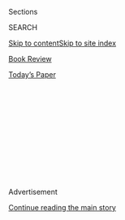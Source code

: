 <div id="app">

<div>

<div>

<div>

<div class="NYTAppHideMasthead css-1q2w90k e1suatyy0">

<div class="section css-ui9rw0 e1suatyy2">

<div class="css-eph4ug er09x8g0">

<div class="css-6n7j50">

</div>

<span class="css-1dv1kvn">Sections</span>

<div class="css-10488qs">

<span class="css-1dv1kvn">SEARCH</span>

</div>

[Skip to content](#site-content)[Skip to site index](#site-index)

</div>

<div id="masthead-section-label" class="css-1wr3we4 eaxe0e00">

[Book
Review](https://www.nytimes3xbfgragh.onion/section/books/review)

</div>

<div class="css-10698na e1huz5gh0">

</div>

</div>

<div id="masthead-bar-one" class="section hasLinks css-15hmgas e1csuq9d3">

<div class="css-uqyvli e1csuq9d0">

</div>

<div class="css-1uqjmks e1csuq9d1">

</div>

<div class="css-9e9ivx">

[](https://myaccount.nytimes3xbfgragh.onion/auth/login?response_type=cookie&client_id=vi)

</div>

<div class="css-1bvtpon e1csuq9d2">

[Today’s
Paper](https://www.nytimes3xbfgragh.onion/section/todayspaper)

</div>

</div>

</div>

</div>

<div data-aria-hidden="false">

<div id="site-content" data-role="main">

<div>

<div class="css-1aor85t" style="opacity:0.000000001;z-index:-1;visibility:hidden">

<div class="css-1hqnpie">

<div class="css-epjblv">

<span class="css-17xtcya">[Book
Review](/section/books/review)</span><span class="css-x15j1o">|</span><span class="css-fwqvlz">Fiction
Chronicle</span>

</div>

<div class="css-k008qs">

<div class="css-1iwv8en">

<span class="css-18z7m18"></span>

<div>

</div>

</div>

<span class="css-1n6z4y"></span>

<div class="css-1705lsu">

<div class="css-4xjgmj">

<div class="css-4skfbu" data-role="toolbar" data-aria-label="Social Media Share buttons, Save button, and Comments Panel with current comment count" data-testid="share-tools">

  - 
  - 
  - 
  - 
    
    <div class="css-6n7j50">
    
    </div>

  - 

</div>

</div>

</div>

</div>

</div>

</div>

<div class="css-13pd83m">

</div>

<div id="top-wrapper" class="css-1sy8kpn">

<div id="top-slug" class="css-l9onyx">

Advertisement

</div>

[Continue reading the main
story](#after-top)

<div class="ad top-wrapper" style="text-align:center;height:100%;display:block;min-height:250px">

<div id="top" class="place-ad" data-position="top" data-size-key="top">

</div>

</div>

<div id="after-top">

</div>

</div>

<div id="sponsor-wrapper" class="css-1hyfx7x">

<div id="sponsor-slug" class="css-19vbshk">

Supported by

</div>

[Continue reading the main
story](#after-sponsor)

<div id="sponsor" class="ad sponsor-wrapper" style="text-align:center;height:100%;display:block">

</div>

<div id="after-sponsor">

</div>

</div>

<div class="css-1vkm6nb ehdk2mb0">

# Fiction Chronicle

</div>

<div class="css-xt80pu e12qa4dv0">

<div class="css-18e8msd">

<div class="css-vp77d3 epjyd6m0">

<div class="css-1baulvz">

By <span class="css-1baulvz last-byline" itemprop="name">Alison
McCulloch</span>

</div>

</div>

  - March 23,
    2008

  - 
    
    <div class="css-4xjgmj">
    
    <div class="css-d8bdto" data-role="toolbar" data-aria-label="Social Media Share buttons, Save button, and Comments Panel with current comment count" data-testid="share-tools">
    
      - 
      - 
      - 
      - 
        
        <div class="css-6n7j50">
        
        </div>
    
      - 
    
    </div>
    
    </div>

</div>

</div>

<div class="section meteredContent css-1r7ky0e" name="articleBody" itemprop="articleBody">

<div class="css-1fanzo5 StoryBodyCompanionColumn">

<div class="css-53u6y8">

**THE LABRADOR PACT, by Matt Haig. (Viking, $23.95.)** In “Henry IV,
Part 1,” Falstaff much prefers survival (and a good breakfast) to honor
and duty: “What is that word honor? ... Who hath it? He that died o’
Wednesday. Doth he feel it? No.” The demands of virtue are also a
problem for Prince, the canine narrator of Haig’s curiously affecting
take on “Henry,” which tells the story of a loyal Labrador’s efforts to
hold his human family together. If only he follows the pact of his
breed, Prince tells himself, he can save these people from themselves —
from “all their lies and tensions and betrayals and injustices.” His
friend Falstaff, a chubby mixed-breed he meets in the park, begs to
differ. “Duty schmooty,” he bays (or however fictional dogs utter their
dialogue) when faced with Prince’s insistence on “duty over all.” Dark,
comic and quite brilliantly adult, Haig’s thinking animals never stray
into the sickly sweet zone. As the duplicities mount (among both
species), Prince’s Labrador dogma proves inadequate to the task:
“Whereas dogs can learn to suppress their instincts,” he realizes,
“for humans there is no hope.”

**THE DIVING POOL: Three Novellas, by Yoko Ogawa. (Picador, paper,
$13.)** Still waters run dark in these bright yet eerie novellas, whose
crisp, almost guileless prose hides unexpected menace. In the title
story, Aya, a high school student, is obsessed with the graceful body of
a young diving enthusiast and the suffering of a child on whom she
unleashes a strangely calm cruelty: “I wanted to savor every one of
Rie’s tears, to run my tongue over the damp, festering, vulnerable
places in her heart and open the wounds even wider.” Another novella is
the perplexing account of two sisters, one apparently keeping a record
of the other’s pregnancy. At first, the mother-to-be seems the more
troubled, with her bizarre cravings and visits to a psychiatrist. Then
again, perhaps it’s the diarist we should be keeping an eye on. In the
final novella, a lonely woman helps settle her young cousin into her old
college residence, which has fallen into disrepair since the unexplained
disappearance of a student. This nameless narrator can’t stay away from
the dorm or its spooky manager, who is missing a leg and both arms and
says he is dying. She begins visiting every day, only belatedly
wondering why her cousin never seems to be around. Stephen Snyder’s
elegant translations from the Japanese whet the appetite for
more.

<div class="css-79elbk" data-testid="photoviewer-wrapper">

<div class="css-z3e15g" data-testid="photoviewer-wrapper-hidden">

</div>

<div class="css-1a48zt4 ehw59r15" data-testid="photoviewer-children">

<div class="css-zgakxe erfvjey0">

<span class="css-1ly73wi e1tej78p0">Image</span>

<div class="css-zjzyr8">

<div data-testid="lazyimage-container" style="height:502.89017341040466px">

</div>

</div>

</div>

<span class="css-16f3y1r e13ogyst0" data-aria-hidden="true">**PLAYING
THE CHANGES**  
*Milt Hinton’s Life in Stories and Photographs. By Milt Hinton, David
Berger and Holly Maxson. (Vanderbilt University, $75.)*  
  
The bassist Milt Hinton also snapped pictures from the 1920s until his
death, at 90, in 2000. Among his famous subjects: Billie Holiday, above,
in her last recording session, in New York,
1959.</span><span class="css-cnj6d5 e1z0qqy90" itemprop="copyrightHolder"><span class="css-1ly73wi e1tej78p0">Credit...</span><span>Milt
Hinton/The Milton J. Hinton Photographic Collection</span></span>

</div>

</div>

**DERVISHES, by Beth Helms. (Picador, paper, $14.)** Secrets and lies
swirl around the characters in this first novel like the heat and dust
of 1970s Ankara, which Helms evokes so well. Grace and her 12-year-old
daughter, Canada, are part of the embassy set, adrift in a country with
which they never really connect. This sense of dislocation seems to have
its roots in the mysterious work of Grace’s husband, who is frequently
called away on clandestine missions to unknown destinations. The novel
opens with just such a summons, but this is one from which Canada’s
father will not return. Helms then rewinds to recount the period leading
up to that late-night phone call. For mother and daughter, it’s a time
of unraveling: Grace makes bad judgment calls and has an affair with
Canada’s riding instructor, while her daughter, who is both a corrupting
and a corruptible child, tries to raise herself. As Helms deftly maps
the damage these two have wrought on themselves and those around them,
Canada wonders how they will cope: “How would we live outside the close
and sheltering world we’d always bucked against, but always known? We
would be suddenly, in all ways, unmoored, ill equipped, stark naked.”

</div>

</div>

<div class="css-1fanzo5 StoryBodyCompanionColumn">

<div class="css-53u6y8">

**THE SHADOW YEAR, by Jeffrey Ford. (Morrow/HarperCollins, $25.95.)**
Ford travels deep into the wild country that is childhood in this novel
— part mystery, part fantasy — about a struggling family on Long
Island in the 1960s. The story’s “strange changeling year” begins in the
last days of August as a prowler is reported outside a neighbor’s
window. The unnamed narrator, a sixth grader, and his brother, Jim,
decide to investigate, enlisting the mysterious powers of their quirky
sister, Mary, who tells them what’s going to happen by moving the pieces
on a model of the neighborhood they keep in the cellar. Jim has built
this miniature world, Botch Town, out of “buttons, Dixie cups, ice cream
sticks, bottles and assorted other discarded items” on a table their
father set up for electric trains — a project nixed by “the money
troubles.” Ford’s attention is always on the kids, keeping their
alcoholic mother and workaholic father largely at a distance. But the
observations and adventures of these sharp, wayward children provide
more than enough depth to be satisfying. And, of course, there’s the
whodunit: What happened to young Charlie Edison? Who is the prowler? And
do the answers to these questions involve the man who cruises the
streets in a large white car?

**THE EXECUTOR: A Comedy of Letters, by Michael Krüger. (Harcourt,
$23.)** Rudolf, a famous, curmudgeonly German writer living in Italy,
has committed suicide, leaving his longtime friend, the narrator of this
taut little novel, to sort out Rudolf’s literary legacy and unlock the
secret of his last, great masterwork, a novel “meant to transform the
genre itself.” What a perfect setup for an author with the authority of
Michael Krüger (poet, novelist, editor and longtime head of a major
German publishing house) to ponder writers and writing. This he does
through the dead man, who, as remembered by the narrator, had almost
nothing good to say about his art or its practitioners: “On the subject
of contemporary literature he was excoriating, disparaging it as
‘middle-class prose’ ”; “for him, imagination was a petit-bourgeois
fad”; “nothing was more repugnant to him than a gathering of authors.”
Along the way, Krüger scatters names like bread crumbs — Pavese, Valéry,
Lucentini, Proust, Kierkegaard, Levi and many more — adding to the
rather bombastic tone of the book, translated by John Hargraves. The
mystery of the masterwork is provocative, but Rudolf is no Céline —
there’s not enough genius to make his misanthropy (and misogyny, for
that matter) worth caring about.

</div>

</div>

</div>

<div>

</div>

<div>

</div>

<div>

</div>

<div>

<div id="bottom-wrapper" class="css-1ede5it">

<div id="bottom-slug" class="css-l9onyx">

Advertisement

</div>

[Continue reading the main
story](#after-bottom)

<div id="bottom" class="ad bottom-wrapper" style="text-align:center;height:100%;display:block;min-height:90px">

</div>

<div id="after-bottom">

</div>

</div>

</div>

</div>

</div>

## Site Index

<div>

</div>

## Site Information Navigation

  - [© <span>2020</span> <span>The New York Times
    Company</span>](https://help.nytimes3xbfgragh.onion/hc/en-us/articles/115014792127-Copyright-notice)

<!-- end list -->

  - [NYTCo](https://www.nytco.com/)
  - [Contact
    Us](https://help.nytimes3xbfgragh.onion/hc/en-us/articles/115015385887-Contact-Us)
  - [Work with us](https://www.nytco.com/careers/)
  - [Advertise](https://nytmediakit.com/)
  - [T Brand Studio](http://www.tbrandstudio.com/)
  - [Your Ad
    Choices](https://www.nytimes3xbfgragh.onion/privacy/cookie-policy#how-do-i-manage-trackers)
  - [Privacy](https://www.nytimes3xbfgragh.onion/privacy)
  - [Terms of
    Service](https://help.nytimes3xbfgragh.onion/hc/en-us/articles/115014893428-Terms-of-service)
  - [Terms of
    Sale](https://help.nytimes3xbfgragh.onion/hc/en-us/articles/115014893968-Terms-of-sale)
  - [Site
    Map](https://spiderbites.nytimes3xbfgragh.onion)
  - [Help](https://help.nytimes3xbfgragh.onion/hc/en-us)
  - [Subscriptions](https://www.nytimes3xbfgragh.onion/subscription?campaignId=37WXW)

</div>

</div>

</div>

</div>
